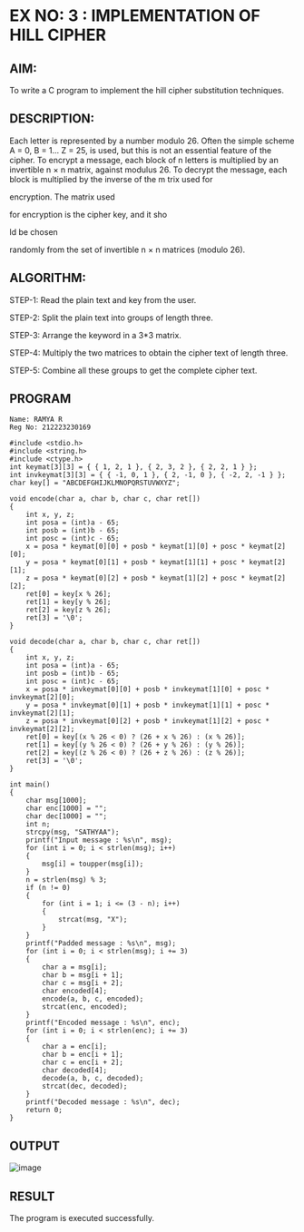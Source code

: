 # EX NO: 3 : IMPLEMENTATION OF HILL CIPHER

## AIM:

 To write a C program to implement the hill cipher substitution techniques.

## DESCRIPTION:

Each letter is represented by a number modulo 26. Often the simple scheme A = 0, B
= 1... Z = 25, is used, but this is not an essential feature of the cipher. To encrypt a message, each block of n letters is  multiplied by an invertible n × n matrix, against modulus 26. To
decrypt the message, each block is multiplied by the inverse of the m trix used for
 
encryption. The matrix used
 
for encryption is the cipher key, and it sho
 
ld be chosen
 
randomly from the set of invertible n × n matrices (modulo 26).


## ALGORITHM:

STEP-1: Read the plain text and key from the user. 

STEP-2: Split the plain text into groups of length three. 

STEP-3: Arrange the keyword in a 3*3 matrix.

STEP-4: Multiply the two matrices to obtain the cipher text of length three.

STEP-5: Combine all these groups to get the complete cipher text.

## PROGRAM 
```
Name: RAMYA R
Reg No: 212223230169
```
```
#include <stdio.h>  
#include <string.h>  
#include <ctype.h> 
int keymat[3][3] = { { 1, 2, 1 }, { 2, 3, 2 }, { 2, 2, 1 } };  
int invkeymat[3][3] = { { -1, 0, 1 }, { 2, -1, 0 }, { -2, 2, -1 } };  
char key[] = "ABCDEFGHIJKLMNOPQRSTUVWXYZ";

void encode(char a, char b, char c, char ret[])  
{
    int x, y, z;  
    int posa = (int)a - 65;  
    int posb = (int)b - 65;  
    int posc = (int)c - 65; 
    x = posa * keymat[0][0] + posb * keymat[1][0] + posc * keymat[2][0]; 
    y = posa * keymat[0][1] + posb * keymat[1][1] + posc * keymat[2][1]; 
    z = posa * keymat[0][2] + posb * keymat[1][2] + posc * keymat[2][2]; 
    ret[0] = key[x % 26]; 
    ret[1] = key[y % 26]; 
    ret[2] = key[z % 26]; 
    ret[3] = '\0';
}

void decode(char a, char b, char c, char ret[])  
{  
    int x, y, z;  
    int posa = (int)a - 65;  
    int posb = (int)b - 65;  
    int posc = (int)c - 65; 
    x = posa * invkeymat[0][0] + posb * invkeymat[1][0] + posc * invkeymat[2][0]; 
    y = posa * invkeymat[0][1] + posb * invkeymat[1][1] + posc * invkeymat[2][1]; 
    z = posa * invkeymat[0][2] + posb * invkeymat[1][2] + posc * invkeymat[2][2]; 
    ret[0] = key[(x % 26 < 0) ? (26 + x % 26) : (x % 26)]; 
    ret[1] = key[(y % 26 < 0) ? (26 + y % 26) : (y % 26)]; 
    ret[2] = key[(z % 26 < 0) ? (26 + z % 26) : (z % 26)]; 
    ret[3] = '\0'; 
}

int main()  
{  
    char msg[1000];  
    char enc[1000] = "";  
    char dec[1000] = "";  
    int n; 
    strcpy(msg, "SATHYAA"); 
    printf("Input message : %s\n", msg); 
    for (int i = 0; i < strlen(msg); i++)  
    {
        msg[i] = toupper(msg[i]); 
    } 
    n = strlen(msg) % 3; 
    if (n != 0)  
    {
        for (int i = 1; i <= (3 - n); i++)  
        {
            strcat(msg, "X");
        } 
    } 
    printf("Padded message : %s\n", msg);
    for (int i = 0; i < strlen(msg); i += 3)  
    {
        char a = msg[i]; 
        char b = msg[i + 1]; 
        char c = msg[i + 2]; 
        char encoded[4]; 
        encode(a, b, c, encoded); 
        strcat(enc, encoded); 
    }
    printf("Encoded message : %s\n", enc); 
    for (int i = 0; i < strlen(enc); i += 3)
    {
        char a = enc[i]; 
        char b = enc[i + 1]; 
        char c = enc[i + 2]; 
        char decoded[4]; 
        decode(a, b, c, decoded); 
        strcat(dec, decoded);
    }
    printf("Decoded message : %s\n", dec); 
    return 0;
}
```


## OUTPUT

![image](https://github.com/user-attachments/assets/944a8a08-e2dd-47ed-a33e-8f6c23d9cba1)

## RESULT

The program is executed successfully.
